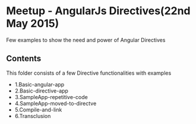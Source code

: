 Meetup - AngularJs Directives(22nd May 2015)
============================================

Few examples to show the need and power of Angular Directives

Contents
--------

This folder consists of a few Directive functionalities with examples

* 1.Basic-angular-app
* 2.Basic-directive-app
* 3.SampleApp-repetitive-code
* 4.SampleApp-moved-to-directve
* 5.Compile-and-link
* 6.Transclusion
